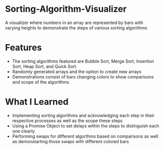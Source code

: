 # Sorting-Algorithm-Visualizer

A visualizer where numbers in an array are represented by bars with varying heights to demonstrate the steps of various sorting algorithms

# Features

* The sorting algorithms featured are Bubble Sort, Merge Sort, Insertion Sort, Heap Sort, and Quick Sort
* Randomly generated arrays and the option to create new arrays
* Demonstrations consist of bars changing colors to show comparisons and scope of the algorithms

# What I Learned

* Implementing sorting algorithms and acknowledging each step in their respective processes as well as the scope these steps
* Using a Promise Object to set delays within the steps to distinguish each one clearly
* Performing swaps for different algorthms based on comparisons as well as demonstarting those swaps with different colored bars
